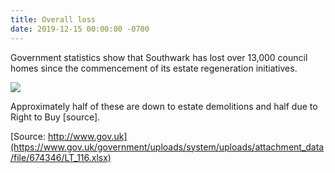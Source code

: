 ```yaml
---
title: Overall loss
date: 2019-12-15 00:00:00 -0700
---
```

Government statistics show that Southwark has lost over 13,000 council homes since the commencement of its estate regeneration initiatives.

![](http://35percent.org/img/clearanceschart.png)

Approximately half of these are down to estate demolitions and half due to Right to Buy [source].

[Source: http://www.gov.uk](https://www.gov.uk/government/uploads/system/uploads/attachment_data/file/674346/LT_116.xlsx)
